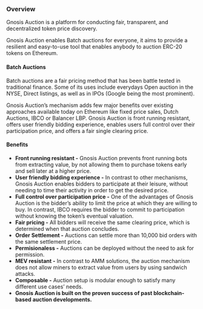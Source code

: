 ### Overview

Gnosis Auction is a platform for conducting fair, transparent, and decentralized token price discovery.

Gnosis Auction enables Batch auctions for everyone, it aims to provide a resilient and easy-to-use tool that enables anybody to auction ERC-20 tokens on Ethereum.

#### Batch Auctions

Batch auctions are a fair pricing method that has been battle tested in traditional finance. Some of its uses include everydays Open auction in the NYSE, Direct listings, as well as in IPOs (Google being the most prominent).

Gnosis Auction’s mechanism adds few major benefits over existing approaches available today on Ethereum like fixed price sales, Dutch Auctions, IBCO or Balancer LBP. Gnosis Auction is front running resistant, offers user friendly bidding experience, enables users full control over their participation price, and offers a fair single clearing price.

#### Benefits

- **Front running resistant -** Gnosis Auction prevents front running bots from extracting value, by not allowing them to purchase tokens early and sell later at a higher price.
- **User friendly bidding experience -** In contrast to other mechanisms, Gnosis Auction enables bidders to participate at their leisure, without needing to time their activity in order to get the desired price.
- **Full control over participation price -** One of the advantages of Gnosis Auction is the bidder’s ability to limit the price at which they are willing to buy. In contrast, IBCO requires the bidder to commit to participation without knowing the token’s eventual valuation.
- **Fair pricing -** All bidders will receive the same clearing price, which is determined when that auction concludes.
- **Order Settlement -** Auctions can settle more than 10,000 bid orders with the same settlement price.
- **Permisionaless -** Auctions can be deployed without the need to ask for permission.
- **MEV resistant -** In contrast to AMM solutions, the auction mechanism does not allow miners to extract value from users by using sandwich attacks.
- **Composable -** Auction setup is modular enough to satisfy many different use cases’ needs.
- **Gnosis Auction is built on the proven success of past blockchain-based auction developments.**

